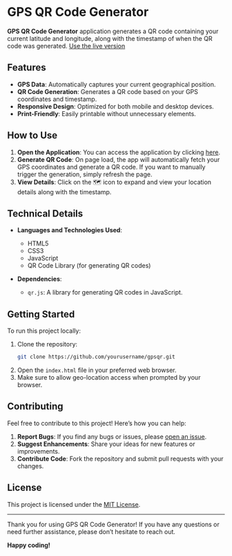 # GPS QR Code Generator

**GPS QR Code Generator** application generates a QR code containing your current latitude and longitude, along with the timestamp of when the QR code was generated. [Use the live version](https://skittleson.github.io/gpsqr/)

## Features

- **GPS Data**: Automatically captures your current geographical position.
- **QR Code Generation**: Generates a QR code based on your GPS coordinates and timestamp.
- **Responsive Design**: Optimized for both mobile and desktop devices.
- **Print-Friendly**: Easily printable without unnecessary elements.

## How to Use

1. **Open the Application**: You can access the application by clicking [here](https://skittleson.github.io/gpsqr/).
2. **Generate QR Code**: On page load, the app will automatically fetch your GPS coordinates and generate a QR code. If you want to manually trigger the generation, simply refresh the page.
3. **View Details**: Click on the 🗺️ icon to expand and view your location details along with the timestamp.

## Technical Details

- **Languages and Technologies Used**:
  - HTML5
  - CSS3
  - JavaScript
  - QR Code Library (for generating QR codes)
  
- **Dependencies**:
  - `qr.js`: A library for generating QR codes in JavaScript.

## Getting Started

To run this project locally:

1. Clone the repository:
   ```bash
   git clone https://github.com/yourusername/gpsqr.git
   ```
2. Open the `index.html` file in your preferred web browser.
3. Make sure to allow geo-location access when prompted by your browser.

## Contributing

Feel free to contribute to this project! Here’s how you can help:

1. **Report Bugs**: If you find any bugs or issues, please [open an issue](https://github.com/skittleson/gpsqr/issues).
2. **Suggest Enhancements**: Share your ideas for new features or improvements.
3. **Contribute Code**: Fork the repository and submit pull requests with your changes.

## License

This project is licensed under the [MIT License](LICENSE).

---

Thank you for using GPS QR Code Generator! If you have any questions or need further assistance, please don’t hesitate to reach out.

**Happy coding!**